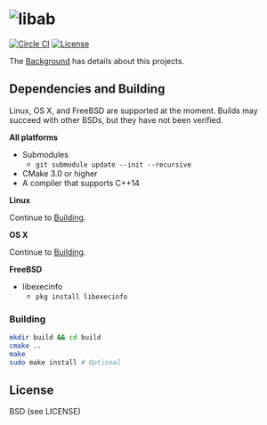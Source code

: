 # ![libab](https://cloud.githubusercontent.com/assets/379404/14627354/8b207cb0-05c1-11e6-869b-4d8d33e369ee.png)

[![Circle CI](https://circleci.com/gh/Preetam/libab.svg?style=svg&circle-token=2aa19d53d438447eae03021c0e99571e8ceb5207)](https://circleci.com/gh/Preetam/libab) [![License](https://img.shields.io/badge/License-BSD%203--Clause-blue.svg)](https://github.com/Preetam/libab/blob/master/LICENSE)

The [Background](https://github.com/Preetam/libab/blob/master/background.md) has details about this projects.

## Dependencies and Building

Linux, OS X, and FreeBSD are supported at the moment.
Builds may succeed with other BSDs, but they have not been verified.

**All platforms**

- Submodules
  - `git submodule update --init --recursive`
- CMake 3.0 or higher
- A compiler that supports C++14

**Linux**

Continue to [Building](#building).

**OS X**

Continue to [Building](#building).

**FreeBSD**

- libexecinfo
  - `pkg install libexecinfo`

### Building

```sh
mkdir build && cd build
cmake ..
make
sudo make install # Optional
```

## License

BSD (see LICENSE)
